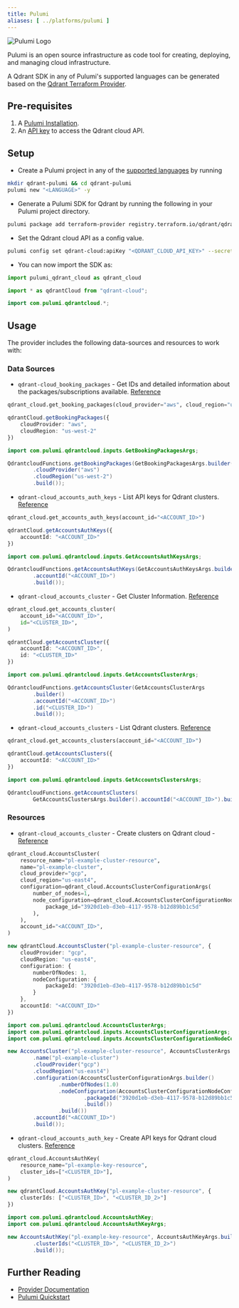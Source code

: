 ```yaml
---
title: Pulumi
aliases: [ ../platforms/pulumi ]
---
```


![Pulumi Logo](/documentation/platforms/pulumi/pulumi-logo.png)

Pulumi is an open source infrastructure as code tool for creating, deploying, and managing cloud infrastructure.

A Qdrant SDK in any of Pulumi's supported languages can be generated based on the [Qdrant Terraform Provider](https://registry.terraform.io/providers/qdrant/qdrant-cloud/latest).

## Pre-requisites

1. A [Pulumi Installation](https://www.pulumi.com/docs/install/).
2. An [API key](/documentation/qdrant-cloud-api/#authentication-connecting-to-cloud-api) to access the Qdrant cloud API.

## Setup

- Create a Pulumi project in any of the [supported languages](https://www.pulumi.com/docs/languages-sdks/) by running

```bash
mkdir qdrant-pulumi && cd qdrant-pulumi
pulumi new "<LANGUAGE>" -y
```

- Generate a Pulumi SDK for Qdrant by running the following in your Pulumi project directory.

```bash
pulumi package add terraform-provider registry.terraform.io/qdrant/qdrant-cloud
```

- Set the Qdrant cloud API as a config value.

```bash
pulumi config set qdrant-cloud:apiKey "<QDRANT_CLOUD_API_KEY>" --secret
```

- You can now import the SDK as:

```python
import pulumi_qdrant_cloud as qdrant_cloud
```

```typescript
import * as qdrantCloud from "qdrant-cloud";
```

```java
import com.pulumi.qdrantcloud.*;
```

## Usage

The provider includes the following data-sources and resources to work with:

### Data Sources

- `qdrant-cloud_booking_packages` - Get IDs and detailed information about the packages/subscriptions available. [Reference](https://github.com/qdrant/terraform-provider-qdrant-cloud/blob/main/docs/data-sources/booking_packages.md)

```python
qdrant_cloud.get_booking_packages(cloud_provider="aws", cloud_region="us-west-2")
```

```typescript
qdrantCloud.getBookingPackages({
    cloudProvider: "aws",
    cloudRegion: "us-west-2"
})
```

```java
import com.pulumi.qdrantcloud.inputs.GetBookingPackagesArgs;

QdrantcloudFunctions.getBookingPackages(GetBookingPackagesArgs.builder()
        .cloudProvider("aws")
        .cloudRegion("us-west-2")
        .build());
```

- `qdrant-cloud_accounts_auth_keys` - List API keys for Qdrant clusters. [Reference](https://github.com/qdrant/terraform-provider-qdrant-cloud/blob/main/docs/data-sources/accounts_auth_keys.md)

```python
qdrant_cloud.get_accounts_auth_keys(account_id="<ACCOUNT_ID>")
```

```typescript
qdrantCloud.getAccountsAuthKeys({
    accountId: "<ACCOUNT_ID>"
})
```

```java
import com.pulumi.qdrantcloud.inputs.GetAccountsAuthKeysArgs;

QdrantcloudFunctions.getAccountsAuthKeys(GetAccountsAuthKeysArgs.builder()
        .accountId("<ACCOUNT_ID>")
        .build());
```

- `qdrant-cloud_accounts_cluster` - Get Cluster Information. [Reference](https://github.com/qdrant/terraform-provider-qdrant-cloud/blob/main/docs/data-sources/accounts_cluster.md)

```python
qdrant_cloud.get_accounts_cluster(
    account_id="<ACCOUNT_ID>",
    id="<CLUSTER_ID>",
)
```

```typescript
qdrantCloud.getAccountsCluster({
    accountId: "<ACCOUNT_ID>",
    id: "<CLUSTER_ID>"
})
```

```java
import com.pulumi.qdrantcloud.inputs.GetAccountsClusterArgs;

QdrantcloudFunctions.getAccountsCluster(GetAccountsClusterArgs
        .builder()
        .accountId("<ACCOUNT_ID>")
        .id("<CLUSTER_ID>")
        .build());
```

- `qdrant-cloud_accounts_clusters` - List Qdrant clusters. [Reference](https://github.com/qdrant/terraform-provider-qdrant-cloud/blob/main/docs/data-sources/accounts_clusters.md)

```python
qdrant_cloud.get_accounts_clusters(account_id="<ACCOUNT_ID>")
```

```typescript
qdrantCloud.getAccountsClusters({
    accountId: "<ACCOUNT_ID>"
})
```

```java
import com.pulumi.qdrantcloud.inputs.GetAccountsClustersArgs;

QdrantcloudFunctions.getAccountsClusters(
        GetAccountsClustersArgs.builder().accountId("<ACCOUNT_ID>").build());
```

### Resources

- `qdrant-cloud_accounts_cluster` - Create clusters on Qdrant cloud - [Reference](https://github.com/qdrant/terraform-provider-qdrant-cloud/blob/main/docs/resources/accounts_cluster.md)

```python
qdrant_cloud.AccountsCluster(
    resource_name="pl-example-cluster-resource",
    name="pl-example-cluster",
    cloud_provider="gcp",
    cloud_region="us-east4",
    configuration=qdrant_cloud.AccountsClusterConfigurationArgs(
        number_of_nodes=1,
        node_configuration=qdrant_cloud.AccountsClusterConfigurationNodeConfigurationArgs(
            package_id="3920d1eb-d3eb-4117-9578-b12d89bb1c5d"
        ),
    ),
    account_id="<ACCOUNT_ID>",
)
```

```typescript
new qdrantCloud.AccountsCluster("pl-example-cluster-resource", {
    cloudProvider: "gcp",
    cloudRegion: "us-east4",
    configuration: {
        numberOfNodes: 1,
        nodeConfiguration: {
            packageId: "3920d1eb-d3eb-4117-9578-b12d89bb1c5d"
        }
    },
    accountId: "<ACCOUNT_ID>"
})
```

```java
import com.pulumi.qdrantcloud.AccountsClusterArgs;
import com.pulumi.qdrantcloud.inputs.AccountsClusterConfigurationArgs;
import com.pulumi.qdrantcloud.inputs.AccountsClusterConfigurationNodeConfigurationArgs;

new AccountsCluster("pl-example-cluster-resource", AccountsClusterArgs.builder()
        .name("pl-example-cluster")
        .cloudProvider("gcp")
        .cloudRegion("us-east4")
        .configuration(AccountsClusterConfigurationArgs.builder()
                .numberOfNodes(1.0)
                .nodeConfiguration(AccountsClusterConfigurationNodeConfigurationArgs.builder()
                        .packageId("3920d1eb-d3eb-4117-9578-b12d89bb1c5d")
                        .build())
                .build())
        .accountId("<ACCOUNT_ID>")
        .build());
```

- `qdrant-cloud_accounts_auth_key` - Create API keys for Qdrant cloud clusters. [Reference](https://github.com/qdrant/terraform-provider-qdrant-cloud/blob/main/docs/resources/accounts_auth_key.md)

```python
qdrant_cloud.AccountsAuthKey(
    resource_name="pl-example-key-resource",
    cluster_ids=["<CLUSTER_ID>"],
)
```

```typescript
new qdrantCloud.AccountsAuthKey("pl-example-cluster-resource", {
    clusterIds: ["<CLUSTER_ID>", "<CLUSTER_ID_2>"]
})
```

```java
import com.pulumi.qdrantcloud.AccountsAuthKey;
import com.pulumi.qdrantcloud.AccountsAuthKeyArgs;

new AccountsAuthKey("pl-example-key-resource", AccountsAuthKeyArgs.builder()
        .clusterIds("<CLUSTER_ID>", "<CLUSTER_ID_2>")
        .build());
```

## Further Reading

- [Provider Documentation](https://registry.terraform.io/providers/qdrant/qdrant-cloud/latest/docs)
- [Pulumi Quickstart](https://www.pulumi.com/docs/get-started/)
